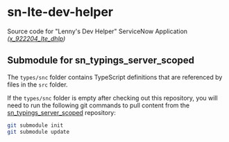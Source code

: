 # sn-lte-dev-helper

Source code for "Lenny's Dev Helper" ServiceNow Application *([x_922204_lte_dhlp](https://github.com/erwinel/x_922204_lte_dhlp))*

## Submodule for sn_typings_server_scoped

The `types/snc` folder contains TypeScript definitions that are referenced by files in the `src` folder.

If the `types/snc` folder is empty after checking out this repository, you will need to run the following git commands to pull content from the [sn_typings_server_scoped](https://github.com/erwinel/sn_typings_server_scoped) repository:

```bash
git submodule init
git submodule update
```
